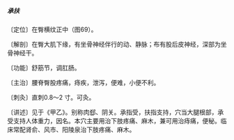 ##### 承扶

〔定位〕在臀横纹正中（图69）。

〔解剖〕在臀大肌下缘，有坐骨神经伴行的动、静脉；布有股后皮神经，深部为坐骨神经干。

〔功能〕舒筋节，调肛肠。

〔主治〕腰脊臀股疼痛，痔疾，泄泻，便难，小便不利。

〔刺灸〕直刺0.8〜2 寸。可灸。

〔讲述〕见于《甲乙》。别称肉郄、阴关。承指受，扶指支持，穴当大腿根部，承受支持人体重力，因名。本穴主要用治下肢疼痛、麻木，兼可用治痔痛，便秘。临床常配肾俞、风市、阳陵泉治下肢疼痛、麻木。
